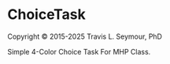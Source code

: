 # ChoiceTask

Copyright © 2015-2025 Travis L. Seymour, PhD


Simple 4-Color Choice Task For MHP Class.

